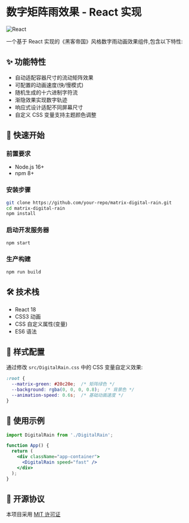 # 数字矩阵雨效果 - React 实现

![React](https://img.shields.io/badge/react-%2320232a.svg?style=for-the-badge&logo=react&logoColor=%2361DAFB)

一个基于 React 实现的《黑客帝国》风格数字雨动画效果组件,包含以下特性:

## ✨ 功能特性

- 自动适配容器尺寸的流动矩阵效果
- 可配置的动画速度(快/慢模式)
- 随机生成的十六进制字符流
- 渐隐效果实现数字轨迹
- 响应式设计适配不同屏幕尺寸
- 自定义 CSS 变量支持主题颜色调整

## 🚀 快速开始

### 前置要求
- Node.js 16+
- npm 8+

### 安装步骤
```bash
git clone https://github.com/your-repo/matrix-digital-rain.git
cd matrix-digital-rain
npm install
```

### 启动开发服务器
```bash
npm start
```

### 生产构建
```bash
npm run build
```

## 🛠 技术栈
- React 18
- CSS3 动画
- CSS 自定义属性(变量)
- ES6 语法

## 🎨 样式配置
通过修改 `src/DigitalRain.css` 中的 CSS 变量自定义效果:
```css
:root {
  --matrix-green: #20c20e;  /* 矩阵绿色 */
  --background: rgba(0, 0, 0, 0.8);  /* 背景色 */
  --animation-speed: 0.6s;  /* 基础动画速度 */
}
```

## 📄 使用示例
```jsx
import DigitalRain from './DigitalRain';

function App() {
  return (
    <div className="app-container">
      <DigitalRain speed="fast" />
    </div>
  );
}
```

## 📜 开源协议
本项目采用 [MIT 许可证](LICENSE)